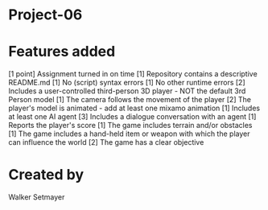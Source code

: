 # Project-06

# Features added
[1 point] Assignment turned in on time
[1] Repository contains a descriptive README.md
[1] No (script) syntax errors
[1] No other runtime errors
[2] Includes a user-controlled third-person 3D player - NOT the default 3rd Person model
[1] The camera follows the movement of the player
[2] The player's model is animated - add at least one mixamo animation
[1] Includes at least one AI agent
[3] Includes a dialogue conversation with an agent
[1] Reports the player's score
[1] The game includes terrain and/or obstacles
[1] The game includes a hand-held item or weapon  with which the player can influence the world
[2] The game has a clear objective

# Created by
Walker Setmayer